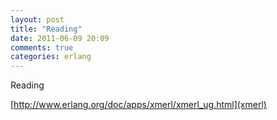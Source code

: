 ```yaml
---
layout: post
title: "Reading"
date: 2011-06-09 20:09
comments: true
categories: erlang
---
```


Reading 

[http://www.erlang.org/doc/apps/xmerl/xmerl_ug.html](xmerl)

